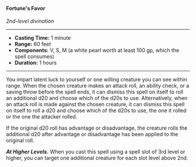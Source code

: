 #### Fortune's Favor
*2nd-level divination*
___
- **Casting Time:** 1 minute
- **Range:** 60 feet
- **Components:** V, S, M (a white pearl worth at least 100 gp, which the spell consumes)
- **Duration:** 1 hours
___
You impart latent luck to yourself or one willing creature you can see within range. When the chosen creature makes an attack roll, an ability check, or a saving throw before the spell ends, it can dismiss this spell on itself to roll an additional d20 and choose which of the d20s to use. Alternatively, when an attack roll is made against the chosen creature, it can dismiss this spell on itself to roll a d20 and choose which of the d20s to use, the one it rolled or the one the attacker rolled.

If the original d20 roll has advantage or disadvantage, the creature rolls the additional d20 after advantage or disadvantage has been applied to the original roll.

***At Higher Levels.*** When you cast this spell using a spell slot of 3rd level or higher, you can target one additional creature for each slot level above 2nd.